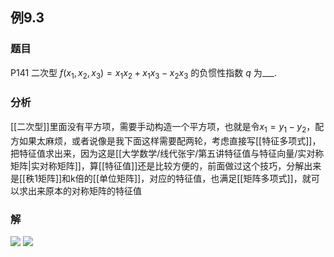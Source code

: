 ## 例9.3
### 题目
P141 二次型 $f( {{x}_{1},{x}_{2},{x}_{3}}) = {x}_{1}{x}_{2} + {x}_{1}{x}_{3} - {x}_{2}{x}_{3}$ 的负惯性指数 $q$ 为___.
### 分析
[[二次型]]里面没有平方项，需要手动构造一个平方项，也就是令$x_{1}=y_{1}-y_{2}$，配方如果太麻烦，或者说像是我下面这样需要配两轮，考虑直接写[[特征多项式]]，把特征值求出来，因为这是[[大学数学/线代张宇/第五讲特征值与特征向量/实对称矩阵|实对称矩阵]]，算[[特征值]]还是比较方便的，前面做过这个技巧，分解出来是[[秩1矩阵]]和k倍的[[单位矩阵]]，对应的特征值，也满足[[矩阵多项式]]，就可以求出来原本的对称矩阵的特征值
### 解
![](https://img.hwenyi.tech/202410201616887.webp)
![](https://img.hwenyi.tech/202410201616725.webp)
